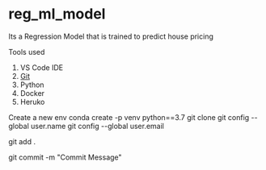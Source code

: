 # reg_ml_model
Its a Regression Model that is trained to predict house pricing

Tools used

1) VS Code IDE
2) [Git](www.github.com)
3) Python
4) Docker
5) Heruko

Create a new env
conda create -p venv python==3.7
git clone <url>
git config  --global user.name
git config  --global user.email

git add . 

git commit -m "Commit Message"